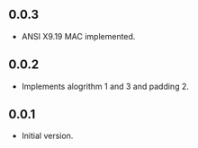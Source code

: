 ## 0.0.3

- ANSI X9.19 MAC implemented.

## 0.0.2

- Implements alogrithm 1 and 3 and padding 2.
## 0.0.1

- Initial version.